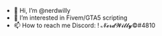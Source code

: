 - 👋 Hi, I’m @nerdwilly
- 👀 I’m interested in Fivem/GTA5 scripting
- 📫 How to reach me Discord: ! 𝓝𝓮𝓻𝓭𝓦𝓲𝓵𝓵𝔂©#4810

<!---
nerdwilly/nerdwilly is a ✨ special ✨ repository because its `README.md` (this file) appears on your GitHub profile.
You can click the Preview link to take a look at your changes.
--->
